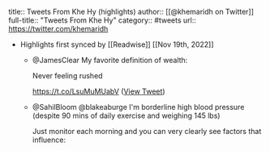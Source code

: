 title:: Tweets From Khe Hy (highlights)
author:: [[@khemaridh on Twitter]]
full-title:: "Tweets From Khe Hy"
category:: #tweets
url:: https://twitter.com/khemaridh

- Highlights first synced by [[Readwise]] [[Nov 19th, 2022]]
	- @JamesClear My favorite definition of wealth:
	  
	  Never feeling rushed 
	  
	  https://t.co/LsuMuMUabV ([View Tweet](https://twitter.com/search?q=%40JamesClear%20My%20favorite%20definition%20of%20wealth%3A%20%20Never%20feeling%20rushed%20%20%20https%3A//t.co/LsuMuMUabV%20%28from%3A%40khemaridh%29))
	- @SahilBloom @blakeaburge I'm borderline high blood pressure (despite 90 mins of daily exercise and weighing 145 lbs)
	  
	  Just monitor each morning and you can very clearly see factors that influence: